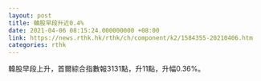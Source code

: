 ```yaml
---
layout: post
title: 韓股早段升近0.4%
date: 2021-04-06 08:15:24.000000000 +08:00
link: https://news.rthk.hk/rthk/ch/component/k2/1584355-20210406.htm
categories: rthk
---
```


韓股早段上升，首爾綜合指數報3131點，升11點，升幅0.36%。
